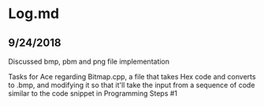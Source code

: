 ﻿# Log.md

## 9/24/2018

Discussed bmp, pbm and png file implementation

Tasks for Ace regarding Bitmap.cpp, a file that takes Hex code and converts to .bmp, and modifying it so that it'll take the input from a sequence of code similar to the code snippet in Programming Steps #1
